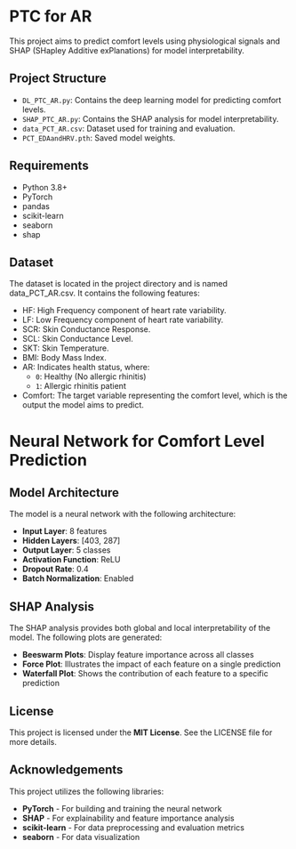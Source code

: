 # PTC for AR

This project aims to predict comfort levels using physiological signals and SHAP (SHapley Additive exPlanations) for model interpretability.

## Project Structure

- `DL_PTC_AR.py`: Contains the deep learning model for predicting comfort levels.
- `SHAP_PTC_AR.py`: Contains the SHAP analysis for model interpretability.
- `data_PCT_AR.csv`: Dataset used for training and evaluation.
- `PCT_EDAandHRV.pth`: Saved model weights.

## Requirements

- Python 3.8+
- PyTorch
- pandas
- scikit-learn
- seaborn
- shap

## Dataset
The dataset is located in the project directory and is named data_PCT_AR.csv. It contains the following features:
- HF: High Frequency component of heart rate variability.
- LF: Low Frequency component of heart rate variability.
- SCR: Skin Conductance Response.
- SCL: Skin Conductance Level.
- SKT: Skin Temperature.
- BMI: Body Mass Index.
- AR: Indicates health status, where:
  - `0`: Healthy (No allergic rhinitis)
  - `1`: Allergic rhinitis patient
- Comfort:  The target variable representing the comfort level, which is the output the model aims to predict.

# Neural Network for Comfort Level Prediction

## Model Architecture
The model is a neural network with the following architecture:
- **Input Layer**: 8 features
- **Hidden Layers**: [403, 287]
- **Output Layer**: 5 classes
- **Activation Function**: ReLU
- **Dropout Rate**: 0.4
- **Batch Normalization**: Enabled

## SHAP Analysis
The SHAP analysis provides both global and local interpretability of the model. The following plots are generated:
- **Beeswarm Plots**: Display feature importance across all classes
- **Force Plot**: Illustrates the impact of each feature on a single prediction
- **Waterfall Plot**: Shows the contribution of each feature to a specific prediction

## License
This project is licensed under the **MIT License**. See the LICENSE file for more details.

## Acknowledgements
This project utilizes the following libraries:
- **PyTorch** - For building and training the neural network
- **SHAP** - For explainability and feature importance analysis
- **scikit-learn** - For data preprocessing and evaluation metrics
- **seaborn** - For data visualization
